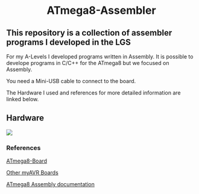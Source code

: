 <h1 align="center">ATmega8-Assembler</h1>

## This repository is a collection of assembler programs I developed in the LGS

For my A-Levels I developed programs written in Assembly. It is possible to develope programs in C/C++ for the ATmega8 but we focused on Assembly.

You need a Mini-USB cable to connect to the board.

The Hardware I used and references for more detailed information are linked below.

## Hardware
  
<a href=""><img src="https://shop.myavr.de/pic/articles/myavr-board-light_g.png"/><a/>


### References
<a href="https://shop.myavr.de/index.php?sp=article.sp.php&artID=200025">ATmega8-Board<a/>

<a href="https://shop.myavr.de/index.php?sp=artlist_kat.sp.php&katID=14">Other myAVR Boards<a/>

<a href="https://www.mikrocontroller.net/attachment/35293/AVR-ASM-Tutorial_16_05_08_v2.pdf">ATmega8 Assembly documentation<a/>
